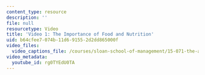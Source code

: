 ```yaml
---
content_type: resource
description: ''
file: null
resourcetype: Video
title: 'Video 1: The Importance of Food and Nutrition'
uid: b64cfee7-074b-11d6-9155-2d2dd865000f
video_files:
  video_captions_file: /courses/sloan-school-of-management/15-071-the-analytics-edge-spring-2017/an-introduction-to-analytics/understanding-food-nutritional-education-with-data-recitation/video-1-the-importance-of-food-and-nutrition/video-1-the-importance-of-food-and-nutrition-0/Y8dMlEv-epg.vtt
video_metadata:
  youtube_id: rg0TYEdU0TA
---
```

